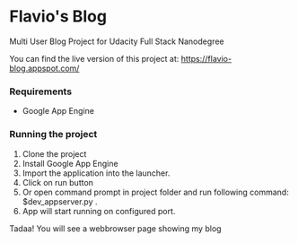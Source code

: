 # Flavio's Blog

Multi User Blog Project for Udacity Full Stack Nanodegree

You can find the live version of this project at: https://flavio-blog.appspot.com/

### Requirements
* Google App Engine

### Running the project
1. Clone the project
2. Install Google App Engine
3. Import the application into the launcher.
4. Click on run button
5. Or open command prompt in project folder and run following command: $dev_appserver.py .
6. App will start running on configured port.

Tadaa! You will see a webbrowser page showing my blog
